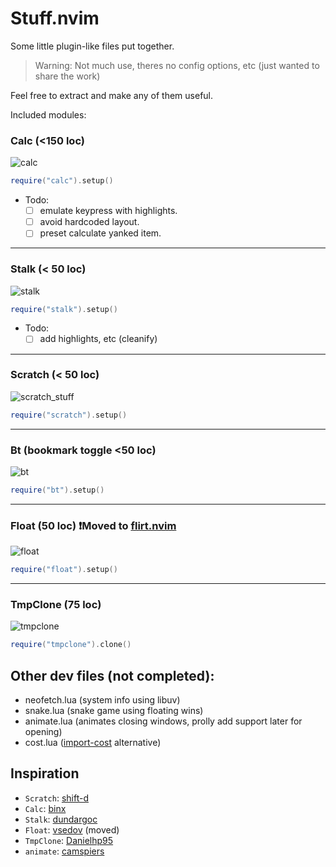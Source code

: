 # Stuff.nvim

Some little plugin-like files put together.
> Warning:
Not much use, theres no config options, etc (just wanted to share the work)

Feel free to extract and make any of them useful.

Included modules:

### Calc (<150 loc)
![calc](https://user-images.githubusercontent.com/77913442/183280043-b8e0b5bf-2fb3-41a8-b244-835743f1bdf3.gif)
```lua
require("calc").setup()
```

- Todo:
    - [ ] emulate keypress with highlights.
    - [ ] avoid hardcoded layout.
    - [ ] preset calculate yanked item.

---

### Stalk (< 50 loc)
![stalk](https://user-images.githubusercontent.com/77913442/183280315-56706519-1434-47a3-be45-5b3eeb5fa37b.gif)
```lua
require("stalk").setup()
```

- Todo:
    - [ ] add highlights, etc (cleanify)

---

### Scratch (< 50 loc)
![scratch_stuff](https://user-images.githubusercontent.com/77913442/183280873-986a68d0-ac3f-4dcc-97a5-6adc40035d05.gif)
```lua
require("scratch").setup()
```
---

### Bt (bookmark toggle <50 loc)
![bt](https://user-images.githubusercontent.com/77913442/183281125-8f7f03cd-58a9-44c0-a139-2f0f52a596de.gif)
```lua
require("bt").setup()
```
---

### Float (50 loc)  ❗Moved to [flirt.nvim](https://github.com/flirt.nvim)
![float](https://user-images.githubusercontent.com/77913442/183281327-eeafbd28-7287-4edd-a725-522280382b8d.gif)
```lua
require("float").setup()
```

---

### TmpClone (75 loc)
![tmpclone](https://user-images.githubusercontent.com/77913442/188803827-bc56d6d8-eae9-473b-b340-df4b5ba843d2.gif)
```lua
require("tmpclone").clone()
```

## Other dev files (not completed):
- neofetch.lua (system info using libuv)
- snake.lua (snake game using floating wins)
- animate.lua (animates closing windows, prolly add support later for opening)
- cost.lua ([import-cost](https://github.com/wix/import-cost) alternative)

## Inspiration
- `Scratch`: [shift-d](https://github.com/shift-d)
- `Calc`: [binx](https://github.com/BinxDot/)
- `Stalk`: [dundargoc](https://github.com/dundargoc)
- `Float`: [vsedov](https://github.com/vsedov) (moved)
- `TmpClone`: [Danielhp95](https://github.com/Danielhp95/tmpclone-nvim)
- `animate`: [camspiers](https://github.com/camspiers/animate.vim)
